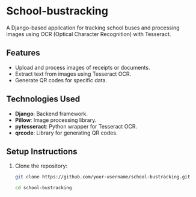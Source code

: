 # School-bustracking

A Django-based application for tracking school buses and processing images using OCR (Optical Character Recognition) with Tesseract.

## Features

- Upload and process images of receipts or documents.
- Extract text from images using Tesseract OCR.
- Generate QR codes for specific data.

## Technologies Used

- **Django**: Backend framework.
- **Pillow**: Image processing library.
- **pytesseract**: Python wrapper for Tesseract OCR.
- **qrcode**: Library for generating QR codes.

## Setup Instructions

1. Clone the repository:

   ```bash
   git clone https://github.com/your-username/school-bustracking.git

   cd school-bustracking

